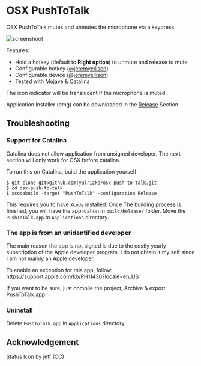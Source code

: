 # OSX PushToTalk

OSX PushToTalk mutes and unmutes the microphone via a keypress.

![screenshoot](assets/screenshoot.png)

Features:

- Hold a hotkey (default to **Right option**) to unmute and release to mute
- Configurable hotkey ([@jeremyellison](https://github.com/yulrizka/osx-push-to-talk/commits?author=jeremyellison))
- Configurable device ([@jeremyellison](https://github.com/yulrizka/osx-push-to-talk/commits?author=jeremyellison))
- Tested with Mojave & Catalina

The icon indicator will be translucent if the microphone is muted.

Application Installer (dmg) can be downloaded in the [Release](https://github.com/yulrizka/osx-push-to-talk/releases) Section

## Troubleshooting

### Support for Catalina

Catalina does not allow application from unsigned developer. The next section will only work for OSX before catalina.

To run this on Catalina, build the application yourself

```
$ git clone git@github.com:yulrizka/osx-push-to-talk.git
$ cd osx-push-to-talk
$ xcodebuild -target "PushToTalk" -configuration Release
```

This requires you to have `Xcode` installed. Once The building process is finished, you will have the application in `build/Release/` folder.
Move the `PushToTalk.app` to `Applications` directory.

### The app is from an unidentified developer

The main reason the app is not signed is due to the costly yearly subscription of the Apple developer program.
I do not obtain it my self since I am not mainly an Apple developer.

To enable an exception for this app, follow https://support.apple.com/kb/PH11436?locale=en_US

If you want to be sure, just compile the project, Archive & export PushToTalk.app

### Uninstall

Delete `PushToTalk.app` in `Applications` directory

## Acknowledgement

Status Icon by [jeff](https://thenounproject.com/jeff955/) (CC)
